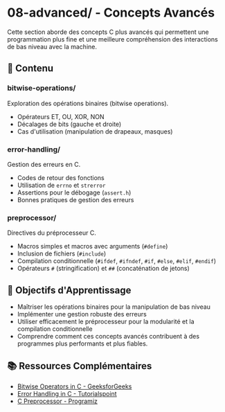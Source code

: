 # 08-advanced/ - Concepts Avancés

Cette section aborde des concepts C plus avancés qui permettent une programmation plus fine et une meilleure compréhension des interactions de bas niveau avec la machine.

## 📁 Contenu

### bitwise-operations/
Exploration des opérations binaires (bitwise operations).
- Opérateurs ET, OU, XOR, NON
- Décalages de bits (gauche et droite)
- Cas d'utilisation (manipulation de drapeaux, masques)

### error-handling/
Gestion des erreurs en C.
- Codes de retour des fonctions
- Utilisation de `errno` et `strerror`
- Assertions pour le débogage (`assert.h`)
- Bonnes pratiques de gestion des erreurs

### preprocessor/
Directives du préprocesseur C.
- Macros simples et macros avec arguments (`#define`)
- Inclusion de fichiers (`#include`)
- Compilation conditionnelle (`#ifdef`, `#ifndef`, `#if`, `#else`, `#elif`, `#endif`)
- Opérateurs `#` (stringification) et `##` (concaténation de jetons)

## 🎯 Objectifs d'Apprentissage

- Maîtriser les opérations binaires pour la manipulation de bas niveau
- Implémenter une gestion robuste des erreurs
- Utiliser efficacement le préprocesseur pour la modularité et la compilation conditionnelle
- Comprendre comment ces concepts avancés contribuent à des programmes plus performants et plus fiables.

## 📚 Ressources Complémentaires

- [Bitwise Operators in C - GeeksforGeeks](https://www.geeksforgeeks.org/bitwise-operators-in-c-cpp/)
- [Error Handling in C - Tutorialspoint](https://www.tutorialspoint.com/cprogramming/c_error_handling.htm)
- [C Preprocessor - Programiz](https://www.programiz.com/c-programming/c-preprocessor)
